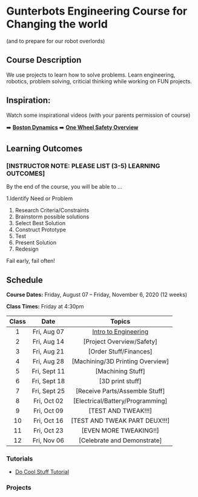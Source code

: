 # Gunterbots Engineering Course for Changing the world
(and to prepare for our robot overlords)

## Course Description

We use projects to learn how to solve problems.  Learn engineering, robotics, problem solving, criticial thinking while working on FUN projects.

## Inspiration:  
Watch some inspirational videos (with your parents permission of course)

➡️ [**Boston Dynamics**](https://www.youtube.com/watch?v=3OKZ_n8QW4wl ':ignore')
➡️ [**One Wheel Safety Overview**](https://youtu.be/Ys3ivCUxIvY ':ignore')


## Learning Outcomes

### **[INSTRUCTOR NOTE: PLEASE LIST (3-5) LEARNING OUTCOMES]**

By the end of the course, you will be able to ...

1.Identify Need or Problem
1. Research Criteria/Constraints
1. Brainstorm possible solutions
1. Select Best Solution
1. Construct Prototype
1. Test
1. Present Solution
1. Redesign

Fail early, fail often!   

## Schedule

**Course Dates:** Friday, August 07 – Friday, November 6, 2020 (12 weeks)

**Class Times:** Friday at 4:30pm

| Class |          Date          |                 Topics                  |
|:-----:|:----------------------:|:---------------------------------------:|
|  1 |  Fri, Aug 07               | [Intro to Engineering] |
|  2 |  Fri, Aug 14               | [Project Overview/Safety] |
|  3 |  Fri, Aug 21               | [Order Stuff/Finances] |
|  4 |  Fri, Aug 28               | [Machining/3D Printing Overview] |
|  5 |  Fri, Sept 11              | [Machining Stuff] |
|  6 |  Fri, Sept 18              | [3D print stuff] |
|  7 |  Fri, Sept 25              | [Receive Parts/Assemble Stuff] |
|  8 |  Fri, Oct 02               | [Electrical/Battery/Programming] |
|  9 |  Fri, Oct 09               | [TEST AND TWEAK!!!] |
| 10 |  Fri, Oct 16               | [TEST AND TWEAK PART DEUX!!!] |
| 11 |  Fri, Oct 23               | [EVEN MORE TWEAKING!!] |
| 12 |  Fri, Nov 06               | [Celebrate and Demonstrate] |

[Intro to Engineering]: Lessons/Lesson1.md

### Tutorials

- [Do Cool Stuff Tutorial]()

### Projects



